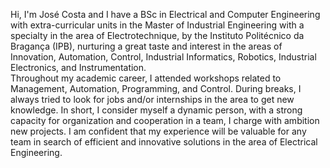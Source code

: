 Hi, I'm José Costa and I have a BSc in Electrical and Computer Engineering with extra-curricular units in the Master of Industrial Engineering with a specialty in the area of Electrotechnique, by the Instituto Politécnico da Bragança (IPB), nurturing a great taste and interest in the areas of Innovation, Automation, Control, Industrial Informatics, Robotics, Industrial Electronics, and Instrumentation.  
Throughout my academic career, I attended workshops related to Management, Automation, Programming, and Control.
During breaks, I always tried to look for jobs and/or internships in the area to get new knowledge.
In short, I consider myself a dynamic person, with a strong capacity for organization and cooperation in a team, I charge with ambition new projects. I am confident that my experience will be valuable for any team in search of efficient and innovative solutions in the area of Electrical Engineering.
